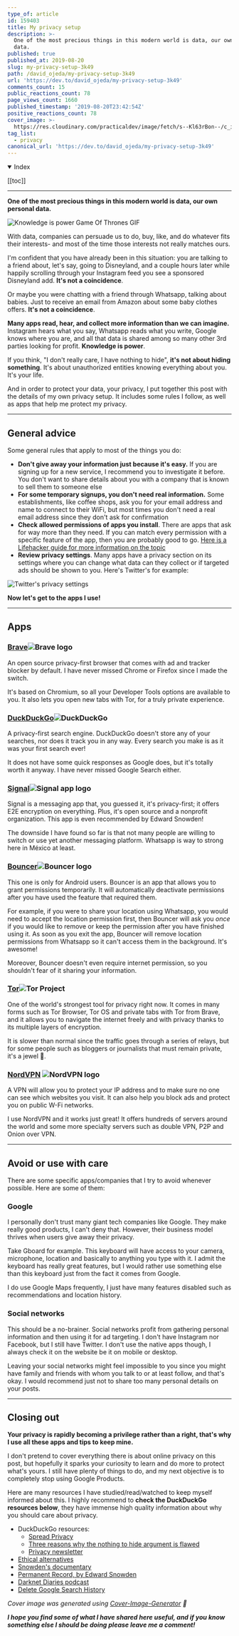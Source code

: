 ```yaml
---
type_of: article
id: 159403
title: My privacy setup
description: >-
  One of the most precious things in this modern world is data, our own personal
  data.
published: true
published_at: 2019-08-20
slug: my-privacy-setup-3k49
path: /david_ojeda/my-privacy-setup-3k49
url: 'https://dev.to/david_ojeda/my-privacy-setup-3k49'
comments_count: 15
public_reactions_count: 78
page_views_count: 1660
published_timestamp: '2019-08-20T23:42:54Z'
positive_reactions_count: 78
cover_image: >-
  https://res.cloudinary.com/practicaldev/image/fetch/s--Kl63rBon--/c_imagga_scale,f_auto,fl_progressive,h_420,q_auto,w_1000/https://res.cloudinary.com/practicaldev/image/fetch/s--wSV-PmRl--/c_imagga_scale%2Cf_auto%2Cfl_progressive%2Ch_420%2Cq_auto%2Cw_1000/https://thepracticaldev.s3.amazonaws.com/i/y32lpgvd0qmb1h6oicb7.png
tag_list:
  - privacy
canonical_url: 'https://dev.to/david_ojeda/my-privacy-setup-3k49'
---
```


<details open>
  <summary>
    Index
  </summary>

  [[toc]]

</details>

***

**One of the most precious things in this modern world is data, our own personal data.**

![Knowledge is power Game Of Thrones GIF](https://media.giphy.com/media/10fAvEln0lB8Lm/giphy.gif)

With data, companies can persuade us to do, buy, like, and do whatever fits their interests- and most of the time those interests not really matches ours.

I'm confident that you have already been in this situation: you are talking to a friend about, let's say, going to Disneyland, and a couple hours later while happily scrolling through your Instagram feed you see a sponsored Disneyland add. **It's not a coincidence**. 

Or maybe you were chatting with a friend through Whatsapp, talking about babies. Just to receive an email from Amazon about some baby clothes offers. **It's not a coincidence**. 

**Many apps read, hear, and collect more information than we can imagine.** Instagram hears what you say, Whatsapp reads what you write, Google knows where you are, and all that data is shared among so many other 3rd parties looking for profit. **Knowledge is power**.

If you think, "I don't really care, I have nothing to hide", **it's not about hiding something**. It's about unauthorized entities knowing everything about you. It's your life.

And in order to protect your data, your privacy, I put together this post with the details of my own privacy setup. It includes some rules I follow, as well as apps that help me protect my privacy.

***

## General advice

Some general rules that apply to most of the things you do:

- **Don't give away your information just because it's easy.** If you are signing up for a new service, I recommend you to investigate it before. You don't want to share details about you with a company that is known to sell them to someone else
- **For some temporary signups, you don't need real information.** Some establishments, like coffee shops, ask you for your email address and name to connect to their WiFi, but most times you don't need a real email address since they don't ask for confirmation
- **Check allowed permissions of apps you install**. There are apps that ask for way more than they need. If you can match every permission with a specific feature of the app, then you are probably good to go. [Here is a Lifehacker guide for more information on the topic](https://lifehacker.com/why-does-this-android-app-need-so-many-permissions-5991099)
- **Review privacy settings**. Many apps have a privacy section on its settings where you can change what data can they collect or if targeted ads should be shown to you. Here's Twitter's for example:

![Twitter's privacy settings](https://thepracticaldev.s3.amazonaws.com/i/t8nxxn9aa5ptefiy5zqq.png)


**Now let's get to the apps I use!**

***

## Apps

### [Brave](https://brave.com/)![Brave logo](https://thepracticaldev.s3.amazonaws.com/i/3a36yfzdvmxcn3pi6bth.png)


An open source privacy-first browser that comes with ad and tracker blocker by default. I have never missed Chrome or Firefox since I made the switch. 

It's based on Chromium, so all your Developer Tools options are available to you. It also lets you open new tabs with Tor, for a truly private experience. 

### [DuckDuckGo](https://duckduckgo.com/about)![DuckDuckGo](https://thepracticaldev.s3.amazonaws.com/i/wkvk5325np71enfttr8n.png)

A privacy-first search engine. DuckDuckGo doesn't store any of your searches, nor does it track you in any way. Every search you make is as it was your first search ever!

It does not have some quick responses as Google does, but it's totally worth it anyway. I have never missed Google Search either. 

### [Signal](https://www.signal.org/)![Signal app logo](https://thepracticaldev.s3.amazonaws.com/i/uppqj8u5f3ht0n24jtb5.png)

Signal is a messaging app that, you guessed it, it's privacy-first; it offers E2E encryption on everything. Plus, it's open source and a nonprofit organization. This app is even recommended by Edward Snowden!

The downside I have found so far is that not many people are willing to switch or use yet another messaging platform. Whatsapp is way to strong here in México at least.

### [Bouncer](https://play.google.com/store/apps/details?id=com.samruston.permission&hl=en_US)![Bouncer logo](https://thepracticaldev.s3.amazonaws.com/i/le8kwoixrl4oxqlx491k.png)

This one is only for Android users. Bouncer is an app that allows you to grant permissions temporarily. It will automatically deactivate permissions after you have used the feature that required them. 

For example, if you were to share your location using Whatsapp, you would need to accept the location permission first, then Bouncer will ask you *once* if you would like to remove or keep the permission after you have finished using it. As soon as you exit the app, Bouncer will remove location permissions from Whatsapp so it can't access them in the background. It's awesome!

Moreover, Bouncer doesn't even require internet permission, so you shouldn't fear of it sharing your information.

### [Tor](https://www.torproject.org/)![Tor Project](https://thepracticaldev.s3.amazonaws.com/i/2e88r004x14pdkm0z6ab.png)

One of the world's strongest tool for privacy right now. It comes in many forms such as Tor Browser, Tor OS and private tabs with Tor from Brave, and it allows you to navigate the internet freely and with privacy thanks to its multiple layers of encryption.

It is slower than normal since the traffic goes through a series of relays, but for some people such as bloggers or journalists that must remain private, it's a jewel 💎.

### [NordVPN](https://nordvpn.com) ![NordVPN logo](https://thepracticaldev.s3.amazonaws.com/i/5iis11jwf5veeek5sevt.png)

A VPN will allow you to protect your IP address and to make sure no one can see which websites you visit. It can also help you block ads and protect you on public W-Fi networks. 

I use NordVPN and it works just great! It offers hundreds of servers around the world and some more specialty servers such as double VPN, P2P and Onion over VPN.

***

## Avoid or use with care

There are some specific apps/companies that I try to avoid whenever possible. Here are some of them:

### Google

I personally don't trust many giant tech companies like Google. They make really good products, I can't deny that. However, their business model thrives when users give away their privacy. 

Take Gboard for example. This keyboard will have access to your camera, microphone, location and basically to anything you type with it. I admit the keyboard has really great features, but I would rather use something else than this keyboard just from the fact it comes from Google. 

I do use Google Maps frequently, I just have many features disabled such as recommendations and location history. 

### Social networks

This should be a no-brainer. Social networks profit from gathering personal information and then using it for ad targeting. I don't have Instagram nor Facebook, but I still have Twitter. I don't use the native apps though, I always check it on the website be it on mobile or desktop.

Leaving your social networks might feel impossible to you since you might have family and friends with whom you talk to or at least follow, and that's okay. I would recommend just not to share too many personal details on your posts.

***

## Closing out

**Your privacy is rapidly becoming a privilege rather than a right, that's why I use all these apps and tips to keep mine.** 

I don't pretend to cover everything there is about online privacy on this post, but hopefully it sparks your curiosity to learn and do more to protect what's yours. I still have plenty of things to do, and my next objective is to completely stop using Google Products.

Here are many resources I have studied/read/watched to keep myself informed about this. I highly recommend to **check the DuckDuckGo resources below**, they have immense high quality information about why you should care about privacy.

- DuckDuckGo resources:
  - [Spread Privacy](https://spreadprivacy.com)
  - [Three reasons why the nothing to hide argument is flawed](https://spreadprivacy.com/three-reasons-why-the-nothing-to-hide-argument-is-flawed/)
  - [Privacy newsletter](https://spreadprivacy.com/tag/privacy-newsletter/)
- [Ethical alternatives](https://ethical.net/resources/)
- [Snowden's documentary](https://www.imdb.com/title/tt3774114/?ref_=fn_al_tt_1)
- [Permanent Record, by Edward Snowden](https://www.amazon.com/Permanent-Record-Edward-Snowden/dp/1250237238?SubscriptionId=AKIAILSHYYTFIVPWUY6Q&tag=duckduckgo-brave-20&linkCode=xm2&camp=2025&creative=165953&creativeASIN=1250237238)
- [Darknet Diaries podcast](https://darknetdiaries.com)
- [Delete Google Search History](https://spreadprivacy.com/delete-google-search-history/)

*Cover image was generated using [Cover-Image-Generator](https://github.com/PJijin/Cover-Image-Generator/) 💙*


**_I hope you find some of what I have shared here useful, and if you know something else I should be doing please leave me a comment!_**

